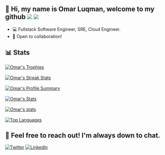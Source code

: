 ## 👋 Hi, my name is Omar Luqman, welcome to my github ![](https://komarev.com/ghpvc/?username=your-github-omarluq&color=181818&label=PROFILE+VIEWS+👀&style=plastic) ![](https://hits.seeyoufarm.com/api/count/incr/badge.svg?url=https%3A%2F%2Fgithub.com%2F{omarluq}1212%2Fhit-counter)
- 💻 Fullstack Software Engineer, SRE, Cloud Engineer.
- 🤝 Open to collaboration!
	
	
## 📊 Stats
	


[![Omar's Trophies](https://github-profile-trophy.vercel.app/?username=omarluq&theme=tokyonight&column=3&margin-w=15&margin-h=15&no-frame=true&no-bg=true)](https://github.com/omarluq)\
</br>
[![Omar's Streak Stats](https://github-readme-streak-stats.herokuapp.com/?user=omarluq&theme=tokyonight)](https://github.com/omarluq)\
</br>
[![Omar's Profile Summary](https://github-profile-summary-cards.vercel.app/api/cards/profile-details?username=omarluq&theme=tokyonight)](https://github.com/omarluq)\
</br>
[![Omar's Stats](https://github-readme-stats.vercel.app/api?username=omarluq&count_private=true&theme=tokyonight&show_icons=true)](https://github.com/omarluq)\
</br>
[![Omar's stats](https://github-readme-stats.vercel.app/api/wakatime?username=omarluq&theme=tokyonight)](https://github.com/omarluq)\
</br>
[![Top Languages](https://github-readme-stats.vercel.app/api/top-langs/?username=omarluq&layout=compact&theme=tokyonight)](https://github.com/omarluq)



## 💬 Feel free to reach out! I'm always down to chat.
[![Twitter](https://img.shields.io/badge/therealomarluq-%231DA1F2.svg?style=for-the-badge&logo=Twitter&logoColor=white)](https://twitter.com/therealomarluq)
[![LinkedIn](https://img.shields.io/badge/linkedin-%230077B5.svg?style=for-the-badge&logo=linkedin&logoColor=white)](https://www.linkedin.com/in/omar-luqman-147011183/)





